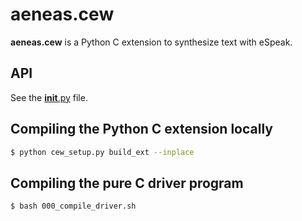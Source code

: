 # aeneas.cew

**aeneas.cew** is a Python C extension to synthesize text with eSpeak.

## API

See the [__init__.py](__init__.py) file.

## Compiling the Python C extension locally

```bash
$ python cew_setup.py build_ext --inplace
```

## Compiling the pure C driver program

```bash
$ bash 000_compile_driver.sh
```



